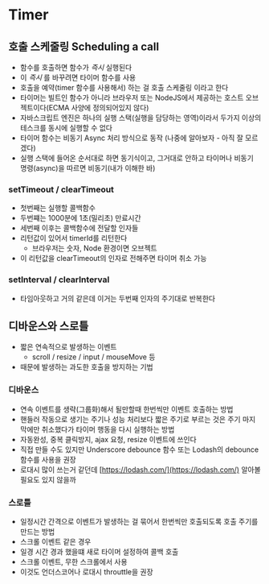 # Timer

## 호출 스케줄링 Scheduling a call

- 함수를 호출하면 함수가 _즉시_ 실행된다
- 이 _즉시_ 를 바꾸려면 타이머 함수를 사용
- 호출을 예약(timer 함수를 사용해서) 하는 걸 호출 스케줄링 이라고 한다
- 타이머는 빌트인 함수가 아니라 브라우저 또는 NodeJS에서 제공하는 호스트 오브젝트이다(ECMA 사양에 정의되어있지 않다)
- 자바스크립트 엔진은 하나의 실행 스택(실행을 담당하는 영역)이라서 두가지 이상의 테스크를 동시에 실행할 수 없다
- 타이머 함수는 비동기 Async 처리 방식으로 동작
  (나중에 알아보자 - 아직 잘 모르겠다)
- 실행 스택에 들어온 순서대로 하면 동기식이고, 그거대로 안하고 타이머나 비동기 명령(async)을 따르면 비동기(내가 이해한 바)

### setTimeout / clearTimeout

- 첫번째는 실행할 콜백함수
- 두번쨰는 1000분에 1초(밀리초) 만료시간
- 세번째 이후는 콜백함수에 전달할 인자들
- 리턴값이 있어서 timerId를 리턴한다
  - 브라우저는 숫자, Node 환경이면 오브젝트
- 이 리턴값을 clearTimeout의 인자로 전해주면 타이머 취소 가능

### setInterval / clearInterval

- 타임아웃하고 거의 같은데 이거는 두번째 인자의 주기대로 반복한다

## 디바운스와 스로틀

- 짧은 연속적으로 발생하는 이벤트
  - scroll / resize / input / mouseMove 등
- 때문에 발생하는 과도한 호출을 방지하는 기법

### 디바운스

- 연속 이벤트를 생략(그룹화)해서 될만할때 한번씩만 이벤트 호출하는 방법
- 핸들러 작동으로 생기는 주기나 성능 처리보다 짧은 주기로 부르는 것은 주기 마지막에만 취소했다가 타이머 행동을 다시 실행하는 방법
- 자동완성, 중복 클릭방지, ajax 요청, resize 이벤트에 쓰인다
- 직접 만들 수도 있지만 Underscore debounce 함수 또는 Lodash의 debounce 함수를 사용을 권장
- 로대시 많이 쓰는거 같던데 [https://lodash.com/](https://lodash.com/) 알아볼 필요도 있지 않을까

### 스로틀

- 일정시간 간격으로 이벤트가 발생하는 걸 묶어서 한번씩만 호출되도록 호출 주기를 만드는 방법
- 스크롤 이벤트 같은 경우
- 일경 시간 경과 했을떄 새로 타이머 설정하여 콜백 호출
- 스크롤 이벤트, 무한 스크롤에서 사용
- 이것도 언더스코어나 로대시 throuttle을 권장
